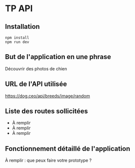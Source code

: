 # TP API

## Installation

```
npm install
npm run dev
```

## But de l'application en une phrase

Découvrir des photos de chien

## URL de l'API utilisée

https://dog.ceo/api/breeds/image/random

## Liste des routes sollicitées

- À remplir
- À remplir
- À remplir

## Fonctionnement détaillé de l'application

À remplir : que peux faire votre prototype ?
